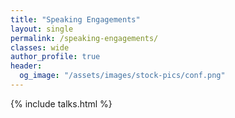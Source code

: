 ```yaml
---
title: "Speaking Engagements"
layout: single
permalink: /speaking-engagements/
classes: wide
author_profile: true
header:
  og_image: "/assets/images/stock-pics/conf.png"
---
```



{% include talks.html %}
